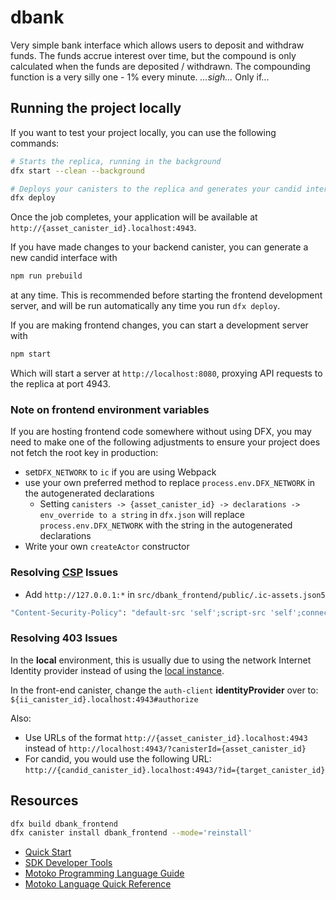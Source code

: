 # dbank

Very simple bank interface which allows users to deposit and withdraw funds.
The funds accrue interest over time, but the compound is only calculated when the funds are deposited / withdrawn.
The compounding function is a very silly one - 1% every minute. *...sigh...* Only if...

## Running the project locally

If you want to test your project locally, you can use the following commands:

```bash
# Starts the replica, running in the background
dfx start --clean --background

# Deploys your canisters to the replica and generates your candid interface
dfx deploy
```

Once the job completes, your application will be available at `http://{asset_canister_id}.localhost:4943`.

If you have made changes to your backend canister, you can generate a new candid interface with

```bash
npm run prebuild
```

at any time. This is recommended before starting the frontend development server, and will be run automatically any time you run `dfx deploy`.

If you are making frontend changes, you can start a development server with

```bash
npm start
```

Which will start a server at `http://localhost:8080`, proxying API requests to the replica at port 4943.

### Note on frontend environment variables

If you are hosting frontend code somewhere without using DFX, you may need to make one of the following adjustments to ensure your project does not fetch the root key in production:

- set`DFX_NETWORK` to `ic` if you are using Webpack
- use your own preferred method to replace `process.env.DFX_NETWORK` in the autogenerated declarations
  - Setting `canisters -> {asset_canister_id} -> declarations -> env_override to a string` in `dfx.json` will replace `process.env.DFX_NETWORK` with the string in the autogenerated declarations
- Write your own `createActor` constructor

### Resolving [CSP](https://developer.mozilla.org/en-US/docs/Web/HTTP/CSP) Issues

* Add `http://127.0.0.1:*` in `src/dbank_frontend/public/.ic-assets.json5`

```bash
"Content-Security-Policy": "default-src 'self';script-src 'self';connect-src 'self' http://127.0.0.1:* http://localhost:* https://icp0.io https://*.icp0.io https://icp-api.io;img-src 'self' data:;style-src * 'unsafe-inline';style-src-elem * 'unsafe-inline';font-src *;object-src 'none';base-uri 'self';frame-ancestors 'none';form-action 'self';upgrade-insecure-requests;"
```

### Resolving 403 Issues

In the **local** environment, this is usually due to using the network Internet Identity provider instead of using the [local instance](https://internetcomputer.org/docs/current/tutorials/developer-journey/level-3/3.5-identities-and-auth#importing-the-auth-client-package).

In the front-end canister, change the `auth-client` **identityProvider** over to: `${ii_canister_id}.localhost:4943#authorize`

Also:

* Use URLs of the format `http://{asset_canister_id}.localhost:4943` instead of `http://localhost:4943/?canisterId={asset_canister_id}`
* For candid, you would use the following URL: `http://{candid_canister_id}.localhost:4943/?id={target_canister_id}`

## Resources

```bash
dfx build dbank_frontend
dfx canister install dbank_frontend --mode='reinstall'
```

- [Quick Start](https://internetcomputer.org/docs/current/developer-docs/setup/deploy-locally)
- [SDK Developer Tools](https://internetcomputer.org/docs/current/developer-docs/setup/install)
- [Motoko Programming Language Guide](https://internetcomputer.org/docs/current/motoko/main/motoko)
- [Motoko Language Quick Reference](https://internetcomputer.org/docs/current/motoko/main/language-manual)